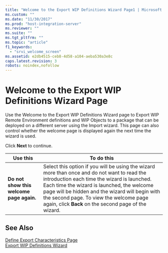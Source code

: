 ```yaml
---
title: "Welcome to the Export WIP Definitions Wizard Page1 | Microsoft Docs"
ms.custom: ""
ms.date: "11/30/2017"
ms.prod: "host-integration-server"
ms.reviewer: ""
ms.suite: ""
ms.tgt_pltfrm: ""
ms.topic: "article"
f1_keywords: 
  - "srvi_welcome_screen"
ms.assetid: e2db4515-ceb8-4d58-a104-aeba530a3e8c
caps.latest.revision: 3
robots: noindex,nofollow
---
```

# Welcome to the Export WIP Definitions Wizard Page
Use the Welcome to the Export WIP Definitions Wizard page to Export WIP Remote Environment definitions and WIP Objects to a package that can be deployed on a different server using the Import wizard.  This page can also control whether the welcome page is displayed again the next time the wizard is used.  
  
 Click **Next** to continue.  
  
|Use this|To do this|  
|--------------|----------------|  
|**Do not show this welcome page again.**|Select this option if you will be using the wizard more than once and do not want to read the introduction each time the wizard is launched. Each time the wizard is launched, the welcome page will be hidden and the wizard will begin with the second page. To view the welcome page again, click **Back** on the second page of the wizard.|  
  
## See Also  
 [Define Export Characteristics Page](../core/define-export-characteristics-page1.md)   
 [Export WIP Definitions Wizard](../core/export-wip-definitions-wizard2.md)